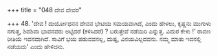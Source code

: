 +++
title = "048 ದೇವ ದೇವರ"

+++
48. 'ದೇವ ! ದುರ್ಯೋಧನನ ದೇವನ ಭೇಟಿಯ ಸಮಯವಾಗಿದೆ, ಎಂದು ಹೇಳಲು, ಕೃಷ್ಣನು ಮುಗುಳು ನಗುತ್ತ,  ಶಿವಶಿವಾ ಭಾವನವರು ಅಟ್ಟಿದರೆ (ಕಳಿಸಿದರೆ) ? ಬರುತ್ತೇವೆ ನಡೆಯಿರಿ ಎನ್ನುತ್ತ. ವಿದುರ ಕೇಳು !' ರಾವಣ ರೀತಿಯೆ ಇವನದಾಗಿದೆ. ಸಾವಿಗೆ ಭಯ ಪಡುವವನಲ್ಲ, ದುಷ್ಟ, ವಿನಯವಿಲ್ಲದವನು. ನಮ್ಮ ಮಾತು ಇವನಲ್ಲಿ ನಡೆಯದು' ಎಂದು ಹೇಳಿದನು.